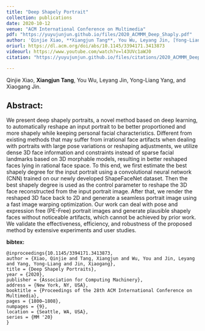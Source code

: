 ```yaml
---
title: "Deep Shapely Portrait"
collection: publications
date: 2020-10-12
venue: "ACM International Conference on Multimedia" 
pdf: "https://yuyujunjun.github.io/files/2020_ACMMM_Deep_Shaply.pdf"
author: 'Qinjie Xiao, **Xiangjun Tang**, You Wu, Leyang Jin, [Yong-Liang Yang](https://www.yongliangyang.net/), [Xiaogang Jin](http://www.cad.zju.edu.cn/home/jin/).'
oriurl: https://dl.acm.org/doi/abs/10.1145/3394171.3413873
videourl: https://www.youtube.com/watch?v=l43UVc1aWJ0
citation: "https://yuyujunjun.github.io/files/citations/2020_ACMMM_Deep_Shapely.txt"

---
```

Qinjie Xiao, **Xiangjun Tang**, You Wu, Leyang Jin, Yong-Liang Yang, and Xiaogang Jin.



## Abstract:

We present deep shapely portraits, a novel method based on deep learning, to automatically reshape an input portrait to be better proportioned and more shapely while keeping personal facial characteristics. Different from existing methods that may suffer from irrational face artifacts when dealing with portraits with large pose variations or reshaping adjustments, we utilize dense 3D face information and constraints instead of sparse facial landmarks based on 3D morphable models, resulting in better reshaped faces lying in rational face space. To this end, we first estimate the best shapely degree for the input portrait using a convolutional neural network (CNN) trained on our newly developed ShapeFaceNet dataset. Then the best shapely degree is used as the control parameter to reshape the 3D face reconstructed from the input portrait image. After that, we render the reshaped 3D face back to 2D and generate a seamless portrait image using a fast image warping optimization. Our work can deal with pose and expression free (PE-Free) portrait images and generate plausible shapely faces without noticeable artifacts, which cannot be achieved by prior work. We validate the effectiveness, efficiency, and robustness of the proposed method by extensive experiments and user studies.

**bibtex:**

```
@inproceedings{10.1145/3394171.3413873,
author = {Xiao, Qinjie and Tang, Xiangjun and Wu, You and Jin, Leyang and Yang, Yong-Liang and Jin, Xiaogang},
title = {Deep Shapely Portraits},
year = {2020},
publisher = {Association for Computing Machinery},
address = {New York, NY, USA},
booktitle = {Proceedings of the 28th ACM International Conference on Multimedia},
pages = {1800–1808},
numpages = {9},
location = {Seattle, WA, USA},
series = {MM '20}
}


```